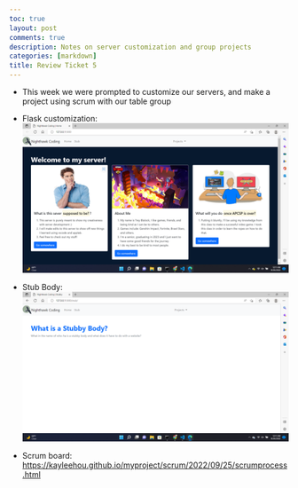 ```yaml
---
toc: true
layout: post
comments: true
description: Notes on server customization and group projects
categories: [markdown]
title: Review Ticket 5
--- 
```


- This week we were prompted to customize our servers, and make a project using scrum with our table group 

- Flask customization: 
![](https://github.com/T-Dev-CCM/Fastpage-setup/blob/master/images/Screenshot%20(160).png?raw=true)

- Stub Body: 
![](https://github.com/T-Dev-CCM/Fastpage-setup/blob/master/images/Screenshot%20(161).png?raw=true)

- Scrum board: https://kayleehou.github.io/myproject/scrum/2022/09/25/scrumprocess.html